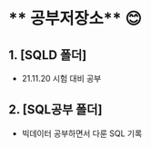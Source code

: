 # ** <SQL> 공부저장소** 😊

  
## 1. [SQLD 폴더] 
* 21.11.20 시험 대비 공부

  
  
## 2. [SQL공부 폴더]
* 빅데이터 공부하면서 다룬 SQL 기록

